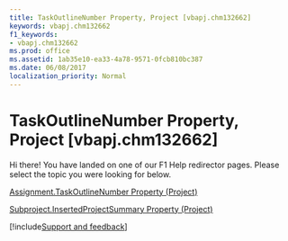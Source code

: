 ```yaml
---
title: TaskOutlineNumber Property, Project [vbapj.chm132662]
keywords: vbapj.chm132662
f1_keywords:
- vbapj.chm132662
ms.prod: office
ms.assetid: 1ab35e10-ea33-4a78-9571-0fcb810bc387
ms.date: 06/08/2017
localization_priority: Normal
---
```



# TaskOutlineNumber Property, Project [vbapj.chm132662]

Hi there! You have landed on one of our F1 Help redirector pages. Please select the topic you were looking for below.

[Assignment.TaskOutlineNumber Property (Project)](https://msdn.microsoft.com/library/0e356f68-76a8-11df-a723-718c93e61a2c%28Office.15%29.aspx)

[Subproject.InsertedProjectSummary Property (Project)](https://msdn.microsoft.com/library/a98d0c9c-2c9d-d15e-2716-ed27ee9273c2%28Office.15%29.aspx)

[!include[Support and feedback](~/includes/feedback-boilerplate.md)]